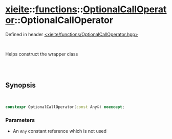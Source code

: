 # [xieite](../../../README.md)::[functions](../../functions.md)::[OptionalCallOperator<Any>](../OptionalCallOperator.md)::OptionalCallOperator
Defined in header [<xieite/functions/OptionalCallOperator.hpp>](../../../include/xieite/functions/OptionalCallOperator.hpp)

<br/>

Helps construct the wrapper class

<br/><br/>

## Synopsis

<br/>

```cpp
constexpr OptionalCallOperator(const Any&) noexcept;
```
### Parameters
- An `Any` constant reference which is not used
